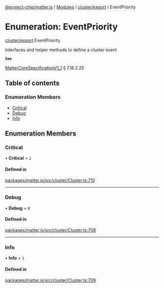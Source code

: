 [@project-chip/matter.js](../README.md) / [Modules](../modules.md) / [cluster/export](../modules/cluster_export.md) / EventPriority

# Enumeration: EventPriority

[cluster/export](../modules/cluster_export.md).EventPriority

Interfaces and helper methods to define a cluster event

**`See`**

[MatterCoreSpecificationV1_1](../interfaces/spec_export.MatterCoreSpecificationV1_1.md) § 7.18.2.25

## Table of contents

### Enumeration Members

- [Critical](cluster_export.EventPriority.md#critical)
- [Debug](cluster_export.EventPriority.md#debug)
- [Info](cluster_export.EventPriority.md#info)

## Enumeration Members

### Critical

• **Critical** = ``2``

#### Defined in

[packages/matter.js/src/cluster/Cluster.ts:710](https://github.com/project-chip/matter.js/blob/e87b236f/packages/matter.js/src/cluster/Cluster.ts#L710)

___

### Debug

• **Debug** = ``0``

#### Defined in

[packages/matter.js/src/cluster/Cluster.ts:708](https://github.com/project-chip/matter.js/blob/e87b236f/packages/matter.js/src/cluster/Cluster.ts#L708)

___

### Info

• **Info** = ``1``

#### Defined in

[packages/matter.js/src/cluster/Cluster.ts:709](https://github.com/project-chip/matter.js/blob/e87b236f/packages/matter.js/src/cluster/Cluster.ts#L709)
